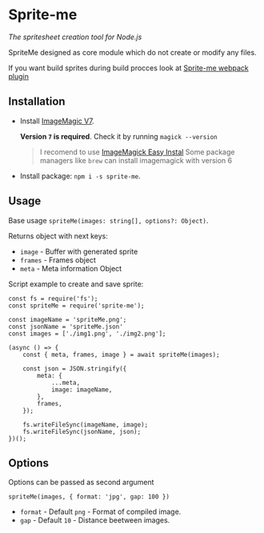 # Sprite-me
_The spritesheet creation tool for Node.js_

SpriteMe designed as core module which do not create or modify any files.

If you want build sprites during build procces look at [Sprite-me webpack plugin](https://www.npmjs.com/package/spriteme-webpack-plugin)

## Installation

- Install [ImageMagic V7](https://imagemagick.org/script/download.php).

    **Version `7` is required**. Check it by running `magick --version`

  > I recomend to use [ImageMagick Easy Instal](https://github.com/SoftCreatR/imei/)
  > Some package managers like `brew` can install imagemagick with version 6
  
- Install package: `npm i -s sprite-me`.

## Usage
Base usage `spriteMe(images: string[], options?: Object)`. 

Returns object with next keys:

- `image` - Buffer with generated sprite
- `frames` - Frames object
- `meta` - Meta information Object

Script example to create and save sprite:

```
const fs = require('fs');
const spriteMe = require('sprite-me');

const imageName = 'spriteMe.png';
const jsonName = 'spriteMe.json'
const images = ['./img1.png', './img2.png'];

(async () => {
    const { meta, frames, image } = await spriteMe(images);
    
    const json = JSON.stringify({
        meta: {
            ...meta,
            image: imageName,
        },
        frames,
    });

    fs.writeFileSync(imageName, image);
    fs.writeFileSync(jsonName, json);
})();
```

## Options

Options can be passed as second argument

`spriteMe(images, { format: 'jpg', gap: 100 })`

- `format` - Default `png` - Format of compiled image.
- `gap` - Default `10` - Distance beetween images.

